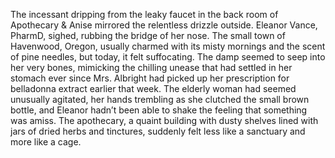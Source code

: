 The incessant dripping from the leaky faucet in the back room of Apothecary & Anise mirrored the relentless drizzle outside.  Eleanor Vance, PharmD, sighed, rubbing the bridge of her nose. The small town of Havenwood, Oregon, usually charmed with its misty mornings and the scent of pine needles, but today, it felt suffocating.  The damp seemed to seep into her very bones, mimicking the chilling unease that had settled in her stomach ever since Mrs. Albright had picked up her prescription for belladonna extract earlier that week.  The elderly woman had seemed unusually agitated, her hands trembling as she clutched the small brown bottle, and Eleanor hadn’t been able to shake the feeling that something was amiss. The apothecary, a quaint building with dusty shelves lined with jars of dried herbs and tinctures, suddenly felt less like a sanctuary and more like a cage.
